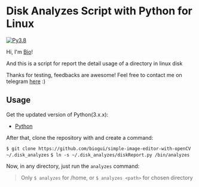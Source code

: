 # Disk Analyzes Script with Python for Linux
[![Py3.8](https://img.shields.io/badge/Python-3.8-blueviolet.svg)](https://docs.python.org/release/3.8/whatsnew/changelog.html#changelog)

Hi, I'm [Bio](https://github.com/biogui)!

And this is a script for report the detail usage of a directory in linux disk

Thanks for testing, feedbacks are awesome! Feel free to contact me on telegram [here](https://t.me/gui_bio) :)

## Usage
Get the updated version of Python(3.x.x):
* [Python](https://realpython.com/installing-python/)

After that, clone the repository with and create a command:

`$ git clone https://github.com/biogui/simple-image-editor-with-openCV ~/.disk_analyzes`
`$ ln -s ~/.disk_analyzes/diskReport.py /bin/analyzes`

Now, in any directory, just run the `analyzes` command:
>Only `$ analyzes` for /home, or `$ analyzes <path>` for chosen directory



